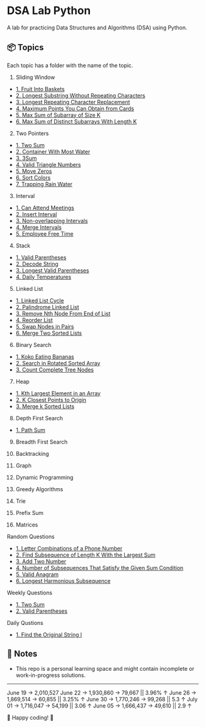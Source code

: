 # DSA Lab Python

A lab for practicing Data Structures and Algorithms (DSA) using Python.

## 📦 Topics
Each topic has a folder with the name of the topic.

1. Sliding Window
- [1. Fruit Into Baskets](01-sliding-window/fruit-into-basket.py)
- [2. Longest Substring Without Repeating Characters](01-sliding-window/longest-substring-without-repeating-chars.py)
- [3. Longest Repeating Character Replacement](01-sliding-window/longest-repeating-character-replacement.py)
- [4. Maximum Points You Can Obtain from Cards](01-sliding-window/max_points-from-cards.py)
- [5. Max Sum of Subarray of Size K](01-sliding-window/max-sum-of-subarray.py)
- [6. Max Sum of Distinct Subarrays With Length K](01-sliding-window/max-sum-distinct-subarray-with-length-k.py)


2. Two Pointers
- [1. Two Sum](02-two-pointers/two-sum.py)
- [2. Container With Most Water](02-two-pointers/container-with-most-water.py)
- [3. 3Sum](02-two-pointers/three-sum.py)
- [4. Valid Triangle Numbers](02-two-pointers/valid-triangle-numbers.py)
- [5. Move Zeros](02-two-pointers/move-zeros.py)
- [6. Sort Colors](02-two-pointers/sort-colors.py)
- [7. Trapping Rain Water](02-two-pointers/trapping-rain-water.py)

3. Interval
- [1. Can Attend Meetings](03-interval/can-attend-meetings.py)
- [2. Insert Interval](03-interval/insert-interval.py)
- [3. Non-overlapping Intervals](03-interval/non-overlapping-intervals.py)
- [4. Merge Intervals](03-interval/merge-intervals.py)
- [5. Employee Free Time](03-interval/employee-free-time.py)


4. Stack
- [1. Valid Parentheses](04-stack/valid-parentheses.py)
- [2. Decode String](04-stack/decode-string.py)
- [3. Longest Valid Parentheses](04-stack/longest-valid-parentheses.py)
- [4. Daily Temperatures](04-stack/daily-temperatures.py)


5. Linked List
- [1. Linked List Cycle](05-linked-list/linked-list-cycle.py)
- [2. Palindrome Linked List](05-linked-list/palindrome-linked-list.py)
- [3. Remove Nth Node From End of List](05-linked-list/remove-nth-node-from-end-of-list.py)
- [4. Reorder List](05-linked-list/reorder-list.py)
- [5. Swap Nodes in Pairs](05-linked-list/swap-nodes-in-pairs.py)
- [6. Merge Two Sorted Lists](05-linked-list/merge-two-sorted-list.py)

6. Binary Search
- [1. Koko Eating Bananas](06-binary-search/koko-eating-banana.py)
- [2. Search in Rotated Sorted Array](06-binary-search/search-in-rotated-sorted-array.py)
- [3. Count Complete Tree Nodes](06-binary-search/count-complete-tree-nodes.py)

7. Heap
- [1. Kth Largest Element in an Array](07-heap/k-th-largest-element-in-an-array.py)
- [2. K Closest Points to Origin](07-heap/k-closest-points-to-origin.py)
- [3. Merge k Sorted Lists](07-heap/merge-k-sorted-lists.py)


8. Depth First Search
- [1. Path Sum](08-depth-first-search/path-sum.py)

9. Breadth First Search

10. Backtracking

11. Graph

12. Dynamic Programming

13. Greedy Algorithms

14. Trie

15. Prefix Sum

16. Matrices


Random Questions
- [1. Letter Combinations of a Phone Number](random/letter-combination-phone-number.py)
- [2. Find Subsequence of Length K With the Largest Sum](random/find-subsequence-length-k-with-largest-sum.py)
- [3. Add Two Number](random/add-two-numbers.py)
- [4. Number of Subsequences That Satisfy the Given Sum Condition](random/number-subsequence-that-satisfies-the%20given-sum.py)
- [5. Valid Anagram](random/valid-anagram.py)
- [6. Longest Harmonious Subsequence](random/longest-hormonious-subsequence.py)

Weekly Questions
- [1. Two Sum](weekly/1/1-two-sum.py)
- [2. Valid Parentheses](weekly/1/2-valid-parenthesis.py)

Daily Qustions
- [1. Find the Original String I](daily/find-the-original-string.py)





## 📝 Notes
- This repo is a personal learning space and might contain incomplete or work-in-progress solutions.

---
June 19 -> 2,010,527
June 22 -> 1,930,860 -> 79,667 || 3.96% ↑
June 26 -> 1,869,514 -> 60,855 || 3.25% ↑
June 30 -> 1,770,246 -> 99,268 || 5.3 ↑
July 01 -> 1,716,047 -> 54,199 || 3.06 ↑
June 05 -> 1,666,437 -> 49,610 || 2.9 ↑

 🚀 Happy coding! 🚀 
